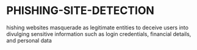 # PHISHING-SITE-DETECTION
hishing websites masquerade as legitimate entities to deceive users into divulging sensitive information such as login credentials, financial details, and personal data
